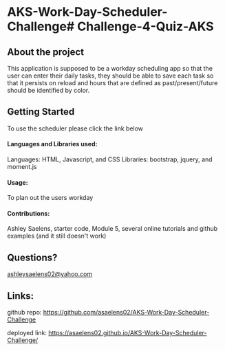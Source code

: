 # AKS-Work-Day-Scheduler-Challenge# Challenge-4-Quiz-AKS
## About the project

This application is supposed to be a workday scheduling app so that the user can enter their daily tasks, they should be able to save each task so that it persists on reload and hours that are defined as past/present/future should be identified by color. 

## Getting Started

To use the scheduler please click the link below

#### Languages and Libraries used:

 Languages: HTML, Javascript, and CSS
 Libraries: bootstrap, jquery, and moment.js

#### Usage:

To plan out the users workday 

#### Contributions:

Ashley Saelens, starter code, Module 5, several online tutorials and github examples (and it still doesn't work)

## Questions?

ashleysaelens02@yahoo.com

## Links: 

github repo: https://github.com/asaelens02/AKS-Work-Day-Scheduler-Challenge

deployed link: https://asaelens02.github.io/AKS-Work-Day-Scheduler-Challenge/

